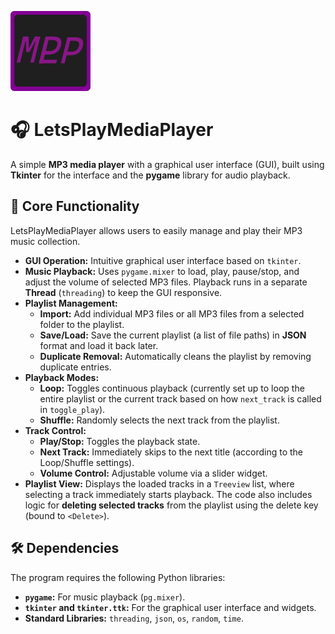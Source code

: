 ![ICO](MPLP.png)

# 🎧 LetsPlayMediaPlayer

A simple **MP3 media player** with a graphical user interface (GUI), built using **Tkinter** for the interface and the **pygame** library for audio playback.

## 🌟 Core Functionality

LetsPlayMediaPlayer allows users to easily manage and play their MP3 music collection.

* **GUI Operation:** Intuitive graphical user interface based on `tkinter`.
* **Music Playback:** Uses `pygame.mixer` to load, play, pause/stop, and adjust the volume of selected MP3 files. Playback runs in a separate **Thread** (`threading`) to keep the GUI responsive.
* **Playlist Management:**
    * **Import:** Add individual MP3 files or all MP3 files from a selected folder to the playlist.
    * **Save/Load:** Save the current playlist (a list of file paths) in **JSON** format and load it back later.
    * **Duplicate Removal:** Automatically cleans the playlist by removing duplicate entries.
* **Playback Modes:**
    * **Loop:** Toggles continuous playback (currently set up to loop the entire playlist or the current track based on how `next_track` is called in `toggle_play`).
    * **Shuffle:** Randomly selects the next track from the playlist.
* **Track Control:**
    * **Play/Stop:** Toggles the playback state.
    * **Next Track:** Immediately skips to the next title (according to the Loop/Shuffle settings).
    * **Volume Control:** Adjustable volume via a slider widget.
* **Playlist View:** Displays the loaded tracks in a `Treeview` list, where selecting a track immediately starts playback. The code also includes logic for **deleting selected tracks** from the playlist using the delete key (bound to `<Delete>`).

## 🛠️ Dependencies

The program requires the following Python libraries:

* **`pygame`:** For music playback (`pg.mixer`).
* **`tkinter` and `tkinter.ttk`:** For the graphical user interface and widgets.
* **Standard Libraries:** `threading`, `json`, `os`, `random`, `time`.